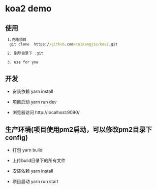 # koa2 demo

## 使用

```cmd
 1.克隆项目
  git clone  https://github.com/cuikangjie/koa2.git

 2. 删除目录下 .git

 3. use for you

```

## 开发

- 安装依赖 yarn install

- 项目启动 yarn run dev

- 浏览器访问 http://localhost:9090/

## 生产环境(项目使用pm2启动，可以修改pm2目录下config)

- 打包 yarn build

- 上传build目录下的所有文件

- 安装依赖 yarn install

- 项目启动 yarn run start
